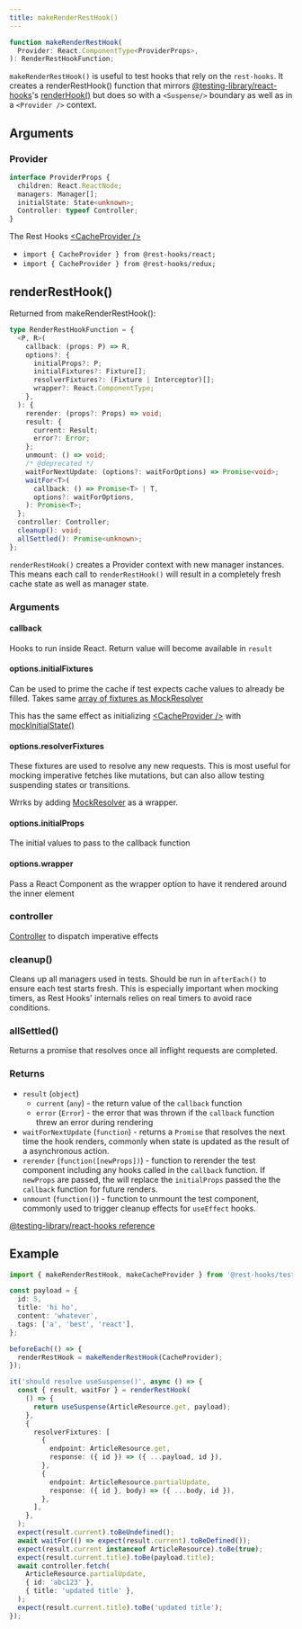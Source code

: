 ```yaml
---
title: makeRenderRestHook()
---
```


```typescript
function makeRenderRestHook(
  Provider: React.ComponentType<ProviderProps>,
): RenderRestHookFunction;
```

`makeRenderRestHook()` is useful to test hooks that rely on the `rest-hooks`. It creates a renderRestHook()
function that mirrors [@testing-library/react-hooks](https://github.com/testing-library/react-hooks-testing-library)'s [renderHook()](https://react-hooks-testing-library.com/reference/api#renderhook-options) but does so with a `<Suspense/>` boundary
as well as in a `<Provider />` context.

## Arguments

### Provider

```typescript
interface ProviderProps {
  children: React.ReactNode;
  managers: Manager[];
  initialState: State<unknown>;
  Controller: typeof Controller;
}
```

The Rest Hooks [<CacheProvider /&gt;](./CacheProvider.md)

- `import { CacheProvider } from @rest-hooks/react;`
- `import { CacheProvider } from @rest-hooks/redux;`

## renderRestHook()

Returned from makeRenderRestHook():

```typescript
type RenderRestHookFunction = {
  <P, R>(
    callback: (props: P) => R,
    options?: {
      initialProps?: P;
      initialFixtures?: Fixture[];
      resolverFixtures?: (Fixture | Interceptor)[];
      wrapper?: React.ComponentType;
    },
  ): {
    rerender: (props?: Props) => void;
    result: {
      current: Result;
      error?: Error;
    };
    unmount: () => void;
    /* @deprecated */
    waitForNextUpdate: (options?: waitForOptions) => Promise<void>;
    waitFor<T>(
      callback: () => Promise<T> | T,
      options?: waitForOptions,
    ): Promise<T>;
  };
  controller: Controller;
  cleanup(): void;
  allSettled(): Promise<unknown>;
};
```

`renderRestHook()` creates a Provider context with new manager instances. This means each call
to `renderRestHook()` will result in a completely fresh cache state as well as manager state.

### Arguments

#### callback

Hooks to run inside React. Return value will become available in `result`

#### options.initialFixtures

Can be used to prime the cache if test expects cache values to already be filled. Takes same
[array of fixtures as MockResolver](../api/MockResolver#fixtures)

This has the same effect as initializing [<CacheProvider /\>](../api/CacheProvider) with [mockInitialState()](../api/mockInitialState)

#### options.resolverFixtures

These fixtures are used to resolve any new requests. This is most useful for mocking imperative fetches like mutations, but can also allow testing suspending states or transitions.

Wrrks by adding [MockResolver](../api/MockResolver) as a wrapper.

#### options.initialProps

The initial values to pass to the callback function

#### options.wrapper

Pass a React Component as the wrapper option to have it rendered around the inner element

### controller

[Controller](./Controller.md) to dispatch imperative effects

### cleanup()

Cleans up all managers used in tests. Should be run in `afterEach()` to ensure each test starts fresh.
This is especially important when mocking timers, as Rest Hooks' internals relies on real timers to
avoid race conditions.

### allSettled()

Returns a promise that resolves once all inflight requests are completed.

### Returns

- `result` (`object`)
  - `current` (`any`) - the return value of the `callback` function
  - `error` (`Error`) - the error that was thrown if the `callback` function threw an error during rendering
- `waitForNextUpdate` (`function`) - returns a `Promise` that resolves the next time the hook renders, commonly when state is updated as the result of a asynchronous action.
- `rerender` (`function([newProps])`) - function to rerender the test component including any hooks called in the `callback` function. If `newProps` are passed, the will replace the `initialProps` passed the the `callback` function for future renders.
- `unmount` (`function()`) - function to unmount the test component, commonly used to trigger cleanup effects for `useEffect` hooks.

[@testing-library/react-hooks reference](https://react-hooks-testing-library.com/reference/api#renderhook-result)

## Example

```typescript
import { makeRenderRestHook, makeCacheProvider } from '@rest-hooks/test';

const payload = {
  id: 5,
  title: 'hi ho',
  content: 'whatever',
  tags: ['a', 'best', 'react'],
};

beforeEach(() => {
  renderRestHook = makeRenderRestHook(CacheProvider);
});

it('should resolve useSuspense()', async () => {
  const { result, waitFor } = renderRestHook(
    () => {
      return useSuspense(ArticleResource.get, payload);
    },
    {
      resolverFixtures: [
        {
          endpoint: ArticleResource.get,
          response: ({ id }) => ({ ...payload, id }),
        },
        {
          endpoint: ArticleResource.partialUpdate,
          response: ({ id }, body) => ({ ...body, id }),
        },
      ],
    },
  );
  expect(result.current).toBeUndefined();
  await waitFor(() => expect(result.current).toBeDefined());
  expect(result.current instanceof ArticleResource).toBe(true);
  expect(result.current.title).toBe(payload.title);
  await controller.fetch(
    ArticleResource.partialUpdate,
    { id: 'abc123' },
    { title: 'updated title' },
  );
  expect(result.current.title).toBe('updated title');
});
```
